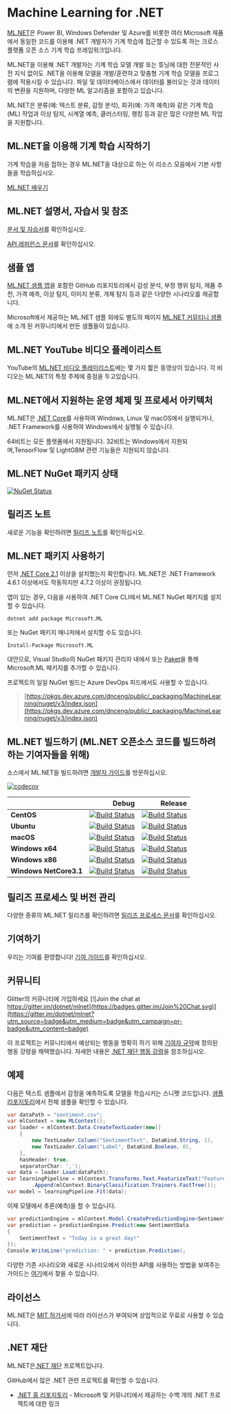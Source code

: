 # Machine Learning for .NET

[ML.NET](https://www.microsoft.com/net/learn/apps/machine-learning-and-ai/ml-dotnet)은 Power BI, Windows Defender 및 Azure를 비롯한 여러 Microsoft 제품에서 동일한 코드를 이용해 .NET 개발자가 기계 학습에 접근할 수 있도록 하는 크로스 플랫폼 오픈 소스 기계 학습 프레임워크입니다.

ML.NET을 이용해 .NET 개발자는 기계 학습 모델 개발 또는 튜닝에 대한 전문적인 사전 지식 없이도 .NET을 이용해 모델을 개발/훈련하고 맞춤형 기계 학습 모델을 프로그램에 적용시킬 수 있습니다. 파일 및 데이터베이스에서 데이터를 불러오는 것과 데이터의 변환을 지원하며, 다양한 ML 알고리즘을 포함하고 있습니다.

ML.NET은 분류(예: 텍스트 분류, 감정 분석), 회귀(예: 가격 예측)와 같은 기계 학습(ML) 작업과 이상 탐지, 시계열 예측, 클러스터링, 랭킹 등과 같은 많은 다양한 ML 작업을 지원합니다.

## ML.NET을 이용해 기계 학습 시작하기

기계 학습을 처음 접하는 경우 ML.NET을 대상으로 하는 이 리소스 모음에서 기본 사항들을 학습하십시오.

[ML.NET 배우기](https://dotnet.microsoft.com/learn/ml-dotnet)

## ML.NET 설명서, 자습서 및 참조

[문서 및 자습서](https://docs.microsoft.com/en-us/dotnet/machine-learning/)를 확인하십시오.

[API 레퍼런스 문서](https://docs.microsoft.com/en-us/dotnet/api/?view=ml-dotnet)를 확인하십시오.

## 샘플 앱

[ML.NET 샘플 앱](https://github.com/dotnet/machinelearning-samples)을 포함한 GitHub 리포지토리에서 감성 분석, 부정 행위 탐지, 제품 추천, 가격 예측, 이상 탐지, 이미지 분류, 개체 탐지 등과 같은 다양한 시나리오를 제공합니다.

Microsoft에서 제공하는 ML.NET 샘플 외에도 별도의 페이지 [ML.NET 커뮤티니 샘플](https://github.com/dotnet/machinelearning-samples/blob/main/docs/COMMUNITY-SAMPLES.md)에 소개 된 커뮤니티에서 만든 샘플들이 있습니다.

## ML.NET YouTube 비디오 플레이리스트

YouTube의 [ML.NET 비디오 플레이리스트](https://aka.ms/mlnetyoutube)에는 몇 가지 짧은 동영상이 있습니다. 각 비디오는 ML.NET의 특정 주제에 중점을 두고있습니다.

## ML.NET에서 지원하는 운영 체제 및 프로세서 아키텍처

ML.NET은 [.NET Core](https://github.com/dotnet/core)를 사용하여 Windows, Linux 및 macOS에서 실행되거나, .NET Framework를 사용하여 Windows에서 실행될 수 있습니다.

64비트는 모든 플랫폼에서 지원됩니다. 32비트는 Windows에서 지원되며,TensorFlow 및 LightGBM 관련 기능들은 지원되지 않습니다.

## ML.NET NuGet 패키지 상태

[![NuGet Status](https://img.shields.io/nuget/vpre/Microsoft.ML.svg?style=flat)](https://www.nuget.org/packages/Microsoft.ML/)

## 릴리즈 노트

새로운 기능을 확인하려면 [릴리즈 노트](docs/release-notes)를 확인하십시오.

## ML.NET 패키지 사용하기

먼저 [.NET Core 2.1](https://www.microsoft.com/net/learn/get-started) 이상을 설치했는지 확인합니다. ML.NET은 .NET Framework 4.6.1 이상에서도 작동하지만 4.7.2 이상이 권장됩니다.

앱이 있는 경우, 다음을 사용하여 .NET Core CLI에서 ML.NET NuGet 패키지를 설치할 수 있습니다.
```
dotnet add package Microsoft.ML
```

또는 NuGet 패키지 매니저에서 설치할 수도 있습니다.
```
Install-Package Microsoft.ML
```

대안으로, Visual Studio의 NuGet 패키지 관리자 내에서 또는 [Paket](https://github.com/fsprojects/Paket)을 통해 Microsoft.ML 패키지를 추가할 수 있습니다.

프로젝트의 일일 NuGet 빌드는 Azure DevOps 피드에서도 사용할 수 있습니다.

> [https://pkgs.dev.azure.com/dnceng/public/_packaging/MachineLearning/nuget/v3/index.json](https://pkgs.dev.azure.com/dnceng/public/_packaging/MachineLearning/nuget/v3/index.json)

## ML.NET 빌드하기 (ML.NET 오픈소스 코드를 빌드하려 하는 기여자들을 위해)

소스에서 ML.NET을 빌드하려면 [개발자 가이드](docs/project-docs/developer-guide.md)를 방문하십시오.

[![codecov](https://codecov.io/gh/dotnet/machinelearning/branch/main/graph/badge.svg?flag=production)](https://codecov.io/gh/dotnet/machinelearning)

|    | Debug | Release |
|:---|----------------:|------------------:|
|**CentOS**|[![Build Status](https://dev.azure.com/dnceng/public/_apis/build/status/dotnet/machinelearning/MachineLearning-CI?branchName=main&jobName=Centos_x64_Net80&configuration=Centos_x64_Net80%20Debug_Build)](https://dev.azure.com/dnceng/public/_build/latest?definitionId=104&branchName=main)|[![Build Status](https://dev.azure.com/dnceng/public/_apis/build/status/dotnet/machinelearning/MachineLearning-CI?branchName=main&jobName=Centos_x64_Net80&configuration=Centos_x64_Net80%20Release_Build)](https://dev.azure.com/dnceng/public/_build/latest?definitionId=104&branchName=main)|
|**Ubuntu**|[![Build Status](https://dev.azure.com/dnceng/public/_apis/build/status/dotnet/machinelearning/MachineLearning-CI?branchName=main&jobName=Ubuntu_x64_Net80&configuration=Ubuntu_x64_Net80%20Debug_Build)](https://dev.azure.com/dnceng/public/_build/latest?definitionId=104&branchName=main)|[![Build Status](https://dev.azure.com/dnceng/public/_apis/build/status/dotnet/machinelearning/MachineLearning-CI?branchName=main&jobName=Ubuntu_x64_Net80&configuration=Ubuntu_x64_Net80%20Release_Build)](https://dev.azure.com/dnceng/public/_build/latest?definitionId=104&branchName=main)|
|**macOS**|[![Build Status](https://dev.azure.com/dnceng/public/_apis/build/status/dotnet/machinelearning/MachineLearning-CI?branchName=main&jobName=MacOS_x64_Net80&configuration=MacOS_x64_Net80%20Debug_Build)](https://dev.azure.com/dnceng/public/_build/latest?definitionId=104&branchName=main)|[![Build Status](https://dev.azure.com/dnceng/public/_apis/build/status/dotnet/machinelearning/MachineLearning-CI?branchName=main&jobName=MacOS_x64_Net80&configuration=MacOS_x64_Net80%20Release_Build)](https://dev.azure.com/dnceng/public/_build/latest?definitionId=104&branchName=main)|
|**Windows x64**|[![Build Status](https://dev.azure.com/dnceng/public/_apis/build/status/dotnet/machinelearning/MachineLearning-CI?branchName=main&jobName=Windows_x64_Net80&configuration=Windows_x64_Net80%20Debug_Build)](https://dev.azure.com/dnceng/public/_build/latest?definitionId=104&branchName=main)|[![Build Status](https://dev.azure.com/dnceng/public/_apis/build/status/dotnet/machinelearning/MachineLearning-CI?branchName=main&jobName=Windows_x64_Net80&configuration=Windows_x64_Net80%20Release_Build)](https://dev.azure.com/dnceng/public/_build/latest?definitionId=104&branchName=main)|
|**Windows x86**|[![Build Status](https://dev.azure.com/dnceng/public/_apis/build/status/dotnet/machinelearning/MachineLearning-CI?branchName=main&jobName=Windows_x86_Net80&configuration=Windows_x86_Net80%20Debug_Build)](https://dev.azure.com/dnceng/public/_build/latest?definitionId=104&branchName=main)|[![Build Status](https://dev.azure.com/dnceng/public/_apis/build/status/dotnet/machinelearning/MachineLearning-CI?branchName=main&jobName=Windows_x86_Net80&configuration=Windows_x86_Net80%20Release_Build)](https://dev.azure.com/dnceng/public/_build/latest?definitionId=104&branchName=main)|
|**Windows NetCore3.1**|[![Build Status](https://dev.azure.com/dnceng/public/_apis/build/status/dotnet/machinelearning/MachineLearning-CI?branchName=main&jobName=Windows_x64_Net80&configuration=Windows_x64_Net80%20Debug_Build)](https://dev.azure.com/dnceng/public/_build/latest?definitionId=104&branchName=main)|[![Build Status](https://dev.azure.com/dnceng/public/_apis/build/status/dotnet/machinelearning/MachineLearning-CI?branchName=main&jobName=Windows_x64_Net80&configuration=Windows_x64_Net80%20Release_Build)](https://dev.azure.com/dnceng/public/_build/latest?definitionId=104&branchName=main)|

## 릴리즈 프로세스 및 버전 관리

다양한 종류의 ML.NET 릴리즈를 확인하려면 [릴리즈 프로세스 문서](docs/release-notes)를 확인하십시오.

## 기여하기

우리는 기여를 환영합니다! [기여 가이드](CONTRIBUTING.md)를 확인하십시오.

## 커뮤니티

Glitter의 커뮤니티에 가입하세요 [![Join the chat at https://gitter.im/dotnet/mlnet](https://badges.gitter.im/Join%20Chat.svg)](https://gitter.im/dotnet/mlnet?utm_source=badge&utm_medium=badge&utm_campaign=pr-badge&utm_content=badge)

이 프로젝트는 커뮤니티에서 예상되는 행동을 명확히 하기 위해 [기여자 규약](https://contributor-covenant.org/)에 정의된 행동 강령을 채택했습니다.
자세한 내용은 [.NET 재단 행동 강령](https://dotnetfoundation.org/code-of-conduct)을 참조하십시오.


## 예제

다음은 텍스트 샘플에서 감정을 예측하도록 모델을 학습시키는 스니펫 코드입니다. [샘플 리포지토리](https://github.com/dotnet/machinelearning-samples)에서 전체 샘플을 확인할 수 있습니다.

```C#
var dataPath = "sentiment.csv";
var mlContext = new MLContext();
var loader = mlContext.Data.CreateTextLoader(new[]
    {
        new TextLoader.Column("SentimentText", DataKind.String, 1),
        new TextLoader.Column("Label", DataKind.Boolean, 0),
    },
    hasHeader: true,
    separatorChar: ',');
var data = loader.Load(dataPath);
var learningPipeline = mlContext.Transforms.Text.FeaturizeText("Features", "SentimentText")
        .Append(mlContext.BinaryClassification.Trainers.FastTree());
var model = learningPipeline.Fit(data);
```

이제 모델에서 추론(예측)을 할 수 있습니다.

```C#
var predictionEngine = mlContext.Model.CreatePredictionEngine<SentimentData, SentimentPrediction>(model);
var prediction = predictionEngine.Predict(new SentimentData
{
    SentimentText = "Today is a great day!"
});
Console.WriteLine("prediction: " + prediction.Prediction);
```
다양한 기존 시나리오와 새로운 시나리오에서 이러한 API를 사용하는 방법을 보여주는 가이드는 [여기](docs/code/MlNetCookBook.md)에서 찾을 수 있습니다.


## 라이선스

ML.NET은 [MIT 허가서](LICENSE)에 따라 라이선스가 부여되며 상업적으로 무료로 사용할 수 있습니다.

## .NET 재단

ML.NET은[.NET 재단](https://www.dotnetfoundation.org/projects) 프로젝트입니다.

GitHub에서 많은 .NET 관련 프로젝트를 확인할 수 있습니다.

- [.NET 홈 리포지토리](https://github.com/Microsoft/dotnet) - Microsoft 및 커뮤니티에서 제공하는 수백 개의 .NET 프로젝트에 대한 링크
